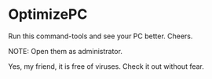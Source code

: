 # OptimizePC
Run this command-tools and see your PC better. Cheers.


NOTE: Open them as administrator.

Yes, my friend, it is free of viruses. Check it out without fear.
